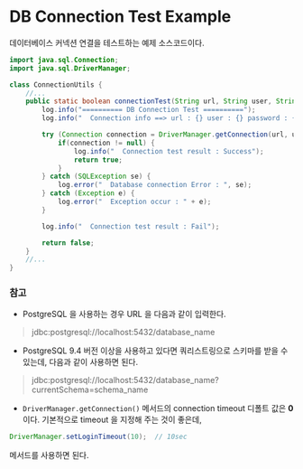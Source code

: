 # DB Connection Test Example

데이터베이스 커넥션 연결을 테스트하는 예제 소스코드이다.

```java
import java.sql.Connection;
import java.sql.DriverManager;

class ConnectionUtils {
    //...
    public static boolean connectionTest(String url, String user, String password) {
        log.info("========== DB Connection Test ==========");
        log.info("  Connection info ==> url : {} user : {} password : {}", url, user, password);

        try (Connection connection = DriverManager.getConnection(url, user, password);) {
            if(connection != null) {
                log.info("  Connection test result : Success");
                return true;
            }
        } catch (SQLException se) {
            log.error("  Database connection Error : ", se);
        } catch (Exception e) {
            log.error("  Exception occur : " + e);
        }

        log.info("  Connection test result : Fail");

        return false;
    }
    //...
}
```

### 참고

- PostgreSQL 을 사용하는 경우 URL 을 다음과 같이 입력한다.

> jdbc:postgresql://localhost:5432/database_name

- PostgreSQL 9.4 버전 이상을 사용하고 있다면 쿼리스트링으로 스키마를 받을 수 있는데, 다음과 같이 사용하면 된다.

> jdbc:postgresql://localhost:5432/database_name?currentSchema=schema_name

- ```DriverManager.getConnection()```  메서드의 connection timeout 디폴트 값은 **0** 이다. 기본적으로 timeout 을 지정해 주는 것이 좋은데,

```java
DriverManager.setLoginTimeout(10);  // 10sec
```

메서드를 사용하면 된다.  
